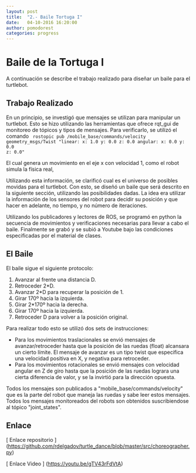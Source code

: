 ```yaml
---
layout: post
title:  "2.- Baile Tortuga I"
date:   04-10-2016 16:20:00
author: pomodorest
categories: progress
---
```


# Baile de la Tortuga I

A continuación se describe el trabajo realizado para diseñar un baile para el turtlebot. 

## Trabajo Realizado

En un principio, se investigó que mensajes se utilizan para manipular un turtlebot. Esto se hizo utilizando las herramientas que ofrece rqt_gui de monitoreo de tópicos y tipos de mensajes. Para verificarlo, se utilizó el comando
<code>
  rostopic pub /mobile_base/commands/velocity geometry_msgs/Twist 
    "linear:
      x: 1.0
      y: 0.0
      z: 0.0
    angular:
      x: 0.0
      y: 0.0
      z: 0.0" 
</code>
  
El cual genera un movimiento en el eje x con velocidad 1, como el robot simula la física real, 

Utilizando esta información, se clarificó cual es el universo de posibles movidas para el turtlebot. Con esto, se diseñó un baile
que será descrito en la siguiente sección, utilizando las posibilidades dadas. La idea era utilizar la información de los  sensores del robot para decidir su posición y que hacer en adelante, no tiempo, y no número de iteraciones. 

Utilizando los publicadores y lectores de ROS, se programó en python la secuencia de movimientos y verificaciones necesarias  para llevar a cabo el baile. Finalmente se grabó y se subió a Youtube bajo las condiciones especificadas por el material de  clases. 

## El Baile

El baile sigue el siguiente protocolo:

1. Avanzar al frente una distancia D.
2. Retroceder 2*D.
3. Avanzar 2*D para recuperar la posición de 1.
4. Girar 170º hacia la izquierda.
5. Girar 2*170º hacia la derecha.
6. Girar 170º hacia la izquierda.
7. Retroceder D para volver a la posición original.

Para realizar todo esto se utilizó dos sets de instrucciones:
* Para los movimientos traslacionales se envió mensajes de avanzar/retroceder hasta que la posición de las ruedas (float)  alcansara un cierto límite. El mensaje de avanzar es un tipo twist que especifica una velocidad positiva en X, y negativa para retroceder.
* Para los movimientos rotacionales se envió mensajes con velocidad angular en Z de giro hasta que la posición de las ruedas  lograra una cierta diferencia de valor, y se la invirtió para la dirección opuesta. 

Todos los mensajes son publicados a "mobile_base/commands/velocity" que es la parte del robot que maneja las ruedas y sabe leer estos mensajes.
Todos los mensajes monitoreados del robots son obtenidos suscribiendose al tópico "joint_states".

## Enlace

[ Enlace repositorio ] (https://github.com/rdelgadov/turtle_dance/blob/master/src/choreographer.py)

[ Enlace Video ] (https://youtu.be/gTV43rFdVtA)



